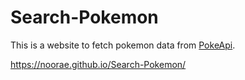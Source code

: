 # Search-Pokemon

This is a website to fetch pokemon data from [PokeApi](https://pokeapi.co/).

https://noorae.github.io/Search-Pokemon/
